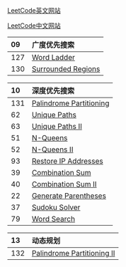 


[LeetCode英文网站](https://leetcode.com/problemset/algorithms/)

[LeetCode中文网站](https://leetcode-cn.com/problemset/algorithms/)


| 09  | 广度优先搜索
| :------| :------
| 127 |  [Word Ladder](https://github.com/taobaup/Algorithms/blob/master/LeetCode/127.Word%20Ladder.md)
| 130 |  [Surrounded Regions](https://github.com/taobaup/Algorithms/blob/master/LeetCode/130.Surrounded%20Regions.md)


| 10  | 深度优先搜索
| :------| :------
| 131 |  [Palindrome Partitioning](https://github.com/taobaup/Algorithms/blob/master/LeetCode/131.Palindrome%20Partitioning.md)
| 62  |  [Unique Paths](https://github.com/taobaup/Algorithms/blob/master/LeetCode/062.Unique%20Paths.md)
| 63  |  [Unique Paths II](https://github.com/taobaup/Algorithms/blob/master/LeetCode/063.Unique%20Paths%20II.md)
| 51  |  [N-Queens](https://github.com/taobaup/Algorithms/blob/master/LeetCode/051.N-Queens.md)
| 52  |  [N-Queens II](https://github.com/taobaup/Algorithms/blob/master/LeetCode/052.N-Queens%20II.md)
| 93  |  [Restore IP Addresses](https://github.com/taobaup/Algorithms/blob/master/LeetCode/093.Restore%20IP%20Addresses.md)
| 39	|  [Combination Sum](https://github.com/taobaup/Algorithms/blob/master/LeetCode/039.Combination%20Sum.md)
| 40	|  [Combination Sum II](https://github.com/taobaup/Algorithms/blob/master/LeetCode/040.Combination%20Sum%20II.md)
| 22	|  [Generate Parentheses](https://github.com/taobaup/Algorithms/blob/master/LeetCode/022.Generate%20Parentheses.md)
| 37	|  [Sudoku Solver](https://github.com/taobaup/Algorithms/blob/master/LeetCode/037.Sudoku%20Solver.md)
| 79	|  [Word Search](https://github.com/taobaup/Algorithms/blob/master/LeetCode/079.Word%20Search.md)


|13  | 动态规划
| :------| :------
| 132 |  [Palindrome Partitioning II](https://github.com/taobaup/Algorithms/blob/master/LeetCode/132.Palindrome%20Partitioning%20II.md)
